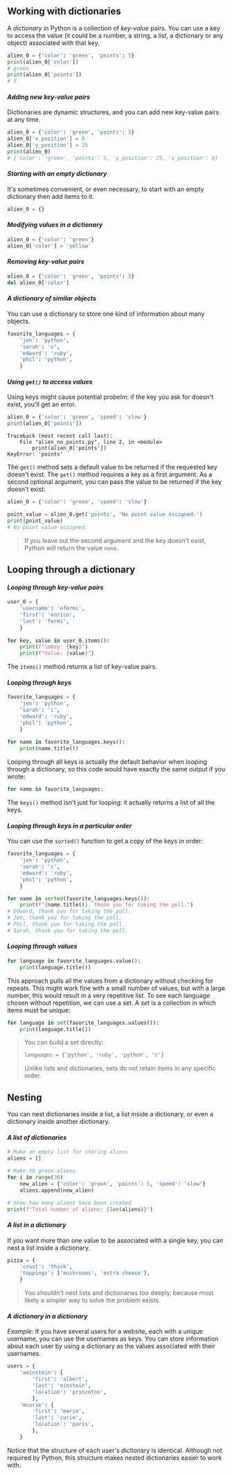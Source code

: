 ## Working with dictionaries
A *dictionary* in Python is a collection of *key-value* pairs. You can use a key to access the value (it could be a number, a string, a list, a dictionary or any object) associated with that key.
```python
alien_0 = {'color': 'green', 'points': 5}
print(alien_0['color'])
# green
print(alien_0['points'])
# 5
```
#### *Adding new key-value pairs*
Dictionaries are dynamic structures, and you can add new key-value pairs at any time.
```python
alien_0 = {'color': 'green', 'points': 5}
alien_0['x_position'] = 0
alien_0['y_position'] = 25
print(alien_0)
# {'color': 'green', 'points': 5, 'y_position': 25, 'x_position': 0}
```
#### *Starting with an empty dictionary*
It's sometimes convenient, or even necessary, to start with an empty dictionary then add items to it.
```python
alien_0 = {}
```
#### *Modifying values in a dictionary*
```python
alien_0 = {'color': 'green'}
alien_0['color'] = 'yellow'
```
#### *Removing key-value pairs*
```python
alien_0 = {'color': 'green', 'points': 5}
del alien_0['color']
```
#### *A dictionary of similar objects*
You can use a dictionary to store one kind of information about many objects.
```python
favorite_languages = { 
	'jen': 'python', 
	'sarah': 'c',
	'edward': 'ruby',
	'phil': 'python', 
	}
```
#### *Using `get()` to access values*
Using keys might cause potential probelm: if the key you ask for doesn't exist, you'll get an error.
```python
alien_0 = {'color': 'green', 'speed': 'slow'}
print(alien_0['points'])
```
```
Traceback (most recent call last):
	File "alien_no_points.py", line 2, in <module>
		print(alien_0['points']) 
KeyError: 'points'
```
The `get()` method sets a default value to be returned if the requested key doesn't exist.
The `get()` method requires a key as a first argument. As a second optional argument, you can pass the value to be returned if the key doesn't exist:
```python
alien_0 = {'color': 'green', 'speed': 'slow'}

point_value = alien_0.get('points', 'No point value assigned.') 
print(point_value)
# No point value assigned.
```
>If you leave out the second argument and the key doesn't exist, Python will return the value `none`.

## Looping through a dictionary
#### *Looping through key-value pairs*
```python
user_0 = {
	'username': 'efermi',
	'first': 'enrico',
	'last': 'fermi',
	}
	
for key, value in user_0.items():
	print(f"\nKey: {key}")
	print(f"Value: {value}")
```
The `items()` method returns a list of key-value pairs.
#### *Looping through keys*
```python
favorite_languages = { 
	'jen': 'python', 
	'sarah': 'c', 
	'edward': 'ruby', 
	'phil': 'python',
	}
	
for name in favorite_languages.keys():
	print(name.title())
```
Looping through all keys is actually the default behavior when looping through a dictionary, so this code would have exactly the same output if you wrote:
```python
for name in favorite_languages:
```
The `keys()` method isn't just for looping: it actually returns a list of all the keys.
#### *Looping through keys in a particular order*
You can use the `sorted()` function to get a copy of the keys in order:
```python
favorite_languages = { 
	'jen': 'python', 
	'sarah': 'c', 
	'edward': 'ruby', 
	'phil': 'python',
	}

for name in sorted(favorite_languages.keys()):
	print(f"{name.title()}, thank you for taking the poll.")
# Edward, thank you for taking the poll.
# Jen, thank you for taking the poll.
# Phil, thank you for taking the poll.
# Sarah, thank you for taking the poll.
```
#### *Looping through values*
```python
for language in favorite_languages.value():
	print(language.title())
```
This approach pulls all the values from a dictionary without checking for repeats. This might work fine with a small number of values, but with a large number, this would result in a very repetitive list.
To see each language chosen without repetition, we can use a set.
A *set* is a collection in which items must be unique:
```python
for language in set(favorite_languages.values()):
	print(language.title())
```
>You can build a set directly:
>```python
>languages = {'python', 'ruby', 'python', 'c'}
>```
>Unlike lists and dictionaries, sets do not retain items in any specific order.

## Nesting
You can nest dictionaries inside a list, a list inside a dictionary, or even a dictionary inside another dictionary.
#### *A list of dictionaries*
```python
# Make an empty list for storing aliens
aliens = []

# Make 30 green aliens
for i in range(30)
	new_alien = {'color': 'green', 'points': 5, 'speed': 'slow'}
	aliens.append(new_alien)

# Show how many aliens have been created
print(f"Total number of aliens: {len(aliens)}")
```
#### *A list in a dictionary*
If you want more than one value to be associated with a single key, you can nest a list inside a dictionary.
```python
pizza = {
	'crust': 'thick',
	'toppings': ['mushrooms', 'extra cheese'],
	}
```
>You shouldn't nest lists and dictionaries too deeply, because most likely a simpler way to solve the problem exists.

#### *A dictionary in a dictionary*
*Example:* If you have several users for a website, each with a unique username, you can use the usernames as keys. You can store information about each user by using a dictionary as the values associated with their usernames.

```python
users = {
	'aeinstein': {
		'first': 'albert',
		'last': 'einstein',
		'location': 'princeton',
		},
	'mcurie': {
		'first': 'marie',
		'last': 'curie',
		'location': 'paris',
		},
	}
```
Notice that the structure of each user's dictionary is identical. Although not required by Python, this structure makes nested dictionaries easier to work with.
